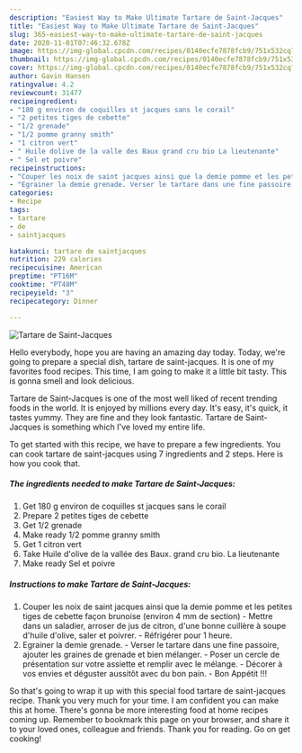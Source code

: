 ```yaml
---
description: "Easiest Way to Make Ultimate Tartare de Saint-Jacques"
title: "Easiest Way to Make Ultimate Tartare de Saint-Jacques"
slug: 365-easiest-way-to-make-ultimate-tartare-de-saint-jacques
date: 2020-11-01T07:46:32.678Z
image: https://img-global.cpcdn.com/recipes/0140ecfe7878fcb9/751x532cq70/tartare-de-saint-jacques-photo-principale-de-la-recette.jpg
thumbnail: https://img-global.cpcdn.com/recipes/0140ecfe7878fcb9/751x532cq70/tartare-de-saint-jacques-photo-principale-de-la-recette.jpg
cover: https://img-global.cpcdn.com/recipes/0140ecfe7878fcb9/751x532cq70/tartare-de-saint-jacques-photo-principale-de-la-recette.jpg
author: Gavin Hansen
ratingvalue: 4.2
reviewcount: 31477
recipeingredient:
- "180 g environ de coquilles st jacques sans le corail"
- "2 petites tiges de cebette"
- "1/2 grenade"
- "1/2 pomme granny smith"
- "1 citron vert"
- " Huile dolive de la valle des Baux grand cru bio La lieutenante"
- " Sel et poivre"
recipeinstructions:
- "Couper les noix de saint jacques ainsi que la demie pomme et les petites tiges de cebette façon brunoise (environ 4 mm de section) Mettre dans un saladier, arroser de jus de citron, d&#39;une bonne cuillère à soupe d&#39;huile d&#39;olive, saler et poivrer. Réfrigérer pour 1 heure."
- "Egrainer la demie grenade. Verser le tartare dans une fine passoire, ajouter les graines de grenade et bien mélanger. Poser un cercle de présentation sur votre assiette et remplir avec le mélange. Décorer à vos envies et déguster aussitôt avec du bon pain.  Bon Appétit !!!"
categories:
- Recipe
tags:
- tartare
- de
- saintjacques

katakunci: tartare de saintjacques 
nutrition: 229 calories
recipecuisine: American
preptime: "PT16M"
cooktime: "PT48M"
recipeyield: "3"
recipecategory: Dinner

---
```



![Tartare de Saint-Jacques](https://img-global.cpcdn.com/recipes/0140ecfe7878fcb9/751x532cq70/tartare-de-saint-jacques-photo-principale-de-la-recette.jpg)

Hello everybody, hope you are having an amazing day today. Today, we're going to prepare a special dish, tartare de saint-jacques. It is one of my favorites food recipes. This time, I am going to make it a little bit tasty. This is gonna smell and look delicious.



Tartare de Saint-Jacques is one of the most well liked of recent trending foods in the world. It is enjoyed by millions every day. It's easy, it's quick, it tastes yummy. They are fine and they look fantastic. Tartare de Saint-Jacques is something which I've loved my entire life.


To get started with this recipe, we have to prepare a few ingredients. You can cook tartare de saint-jacques using 7 ingredients and 2 steps. Here is how you cook that.

<!--inarticleads1-->

##### The ingredients needed to make Tartare de Saint-Jacques:

1. Get 180 g environ de coquilles st jacques sans le corail
1. Prepare 2 petites tiges de cebette
1. Get 1/2 grenade
1. Make ready 1/2 pomme granny smith
1. Get 1 citron vert
1. Take  Huile d&#39;olive de la vallée des Baux. grand cru bio. La lieutenante
1. Make ready  Sel et poivre




<!--inarticleads2-->

##### Instructions to make Tartare de Saint-Jacques:

1. Couper les noix de saint jacques ainsi que la demie pomme et les petites tiges de cebette façon brunoise (environ 4 mm de section) - Mettre dans un saladier, arroser de jus de citron, d&#39;une bonne cuillère à soupe d&#39;huile d&#39;olive, saler et poivrer. - Réfrigérer pour 1 heure.
1. Egrainer la demie grenade. - Verser le tartare dans une fine passoire, ajouter les graines de grenade et bien mélanger. - Poser un cercle de présentation sur votre assiette et remplir avec le mélange. - Décorer à vos envies et déguster aussitôt avec du bon pain. -  Bon Appétit !!!




So that's going to wrap it up with this special food tartare de saint-jacques recipe. Thank you very much for your time. I am confident you can make this at home. There's gonna be more interesting food at home recipes coming up. Remember to bookmark this page on your browser, and share it to your loved ones, colleague and friends. Thank you for reading. Go on get cooking!
